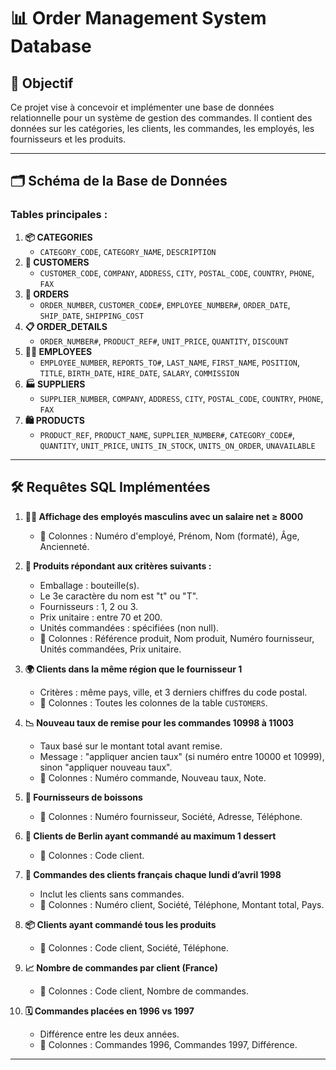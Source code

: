 # 📊 **Order Management System Database**  

## 🌟 **Objectif**  
Ce projet vise à concevoir et implémenter une base de données relationnelle pour un système de gestion des commandes. Il contient des données sur les catégories, les clients, les commandes, les employés, les fournisseurs et les produits.  

---

## 🗂️ **Schéma de la Base de Données**  
### Tables principales :  
1. **📦 CATEGORIES**  
   - `CATEGORY_CODE`, `CATEGORY_NAME`, `DESCRIPTION`
2. **👥 CUSTOMERS**  
   - `CUSTOMER_CODE`, `COMPANY`, `ADDRESS`, `CITY`, `POSTAL_CODE`, `COUNTRY`, `PHONE`, `FAX`
3. **🛒 ORDERS**  
   - `ORDER_NUMBER`, `CUSTOMER_CODE#`, `EMPLOYEE_NUMBER#`, `ORDER_DATE`, `SHIP_DATE`, `SHIPPING_COST`
4. **📋 ORDER_DETAILS**  
   - `ORDER_NUMBER#`, `PRODUCT_REF#`, `UNIT_PRICE`, `QUANTITY`, `DISCOUNT`
5. **🧑‍💼 EMPLOYEES**  
   - `EMPLOYEE_NUMBER`, `REPORTS_TO#`, `LAST_NAME`, `FIRST_NAME`, `POSITION`, `TITLE`, `BIRTH_DATE`, `HIRE_DATE`, `SALARY`, `COMMISSION`
6. **🏭 SUPPLIERS**  
   - `SUPPLIER_NUMBER`, `COMPANY`, `ADDRESS`, `CITY`, `POSTAL_CODE`, `COUNTRY`, `PHONE`, `FAX`
7. **🛍️ PRODUCTS**  
   - `PRODUCT_REF`, `PRODUCT_NAME`, `SUPPLIER_NUMBER#`, `CATEGORY_CODE#`, `QUANTITY`, `UNIT_PRICE`, `UNITS_IN_STOCK`, `UNITS_ON_ORDER`, `UNAVAILABLE`

---

## 🛠️ **Requêtes SQL Implémentées**  

1. **👨‍💼 Affichage des employés masculins avec un salaire net ≥ 8000**  
   - 📑 Colonnes : Numéro d'employé, Prénom, Nom (formaté), Âge, Ancienneté.

2. **🍾 Produits répondant aux critères suivants :**  
   - Emballage : bouteille(s).  
   - Le 3e caractère du nom est "t" ou "T".  
   - Fournisseurs : 1, 2 ou 3.  
   - Prix unitaire : entre 70 et 200.  
   - Unités commandées : spécifiées (non null).  
   - 📑 Colonnes : Référence produit, Nom produit, Numéro fournisseur, Unités commandées, Prix unitaire.

3. **🌍 Clients dans la même région que le fournisseur 1**  
   - Critères : même pays, ville, et 3 derniers chiffres du code postal.  
   - 📑 Colonnes : Toutes les colonnes de la table `CUSTOMERS`.

4. **📉 Nouveau taux de remise pour les commandes 10998 à 11003**  
   - Taux basé sur le montant total avant remise.  
   - Message : "appliquer ancien taux" (si numéro entre 10000 et 10999), sinon "appliquer nouveau taux".  
   - 📑 Colonnes : Numéro commande, Nouveau taux, Note.

5. **🥤 Fournisseurs de boissons**  
   - 📑 Colonnes : Numéro fournisseur, Société, Adresse, Téléphone.

6. **🍰 Clients de Berlin ayant commandé au maximum 1 dessert**  
   - 📑 Colonnes : Code client.

7. **📅 Commandes des clients français chaque lundi d’avril 1998**  
   - Inclut les clients sans commandes.  
   - 📑 Colonnes : Numéro client, Société, Téléphone, Montant total, Pays.

8. **📦 Clients ayant commandé tous les produits**  
   - 📑 Colonnes : Code client, Société, Téléphone.

9. **📈 Nombre de commandes par client (France)**  
   - 📑 Colonnes : Code client, Nombre de commandes.

10. **🗓️ Commandes placées en 1996 vs 1997**  
    - Différence entre les deux années.  
    - 📑 Colonnes : Commandes 1996, Commandes 1997, Différence.

---
